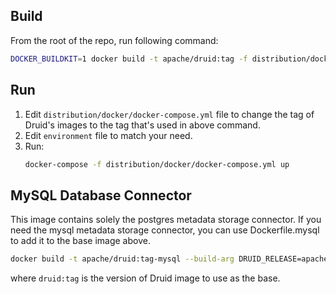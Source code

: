 <!--
  ~ Licensed to the Apache Software Foundation (ASF) under one
  ~ or more contributor license agreements.  See the NOTICE file
  ~ distributed with this work for additional information
  ~ regarding copyright ownership.  The ASF licenses this file
  ~ to you under the Apache License, Version 2.0 (the
  ~ "License"); you may not use this file except in compliance
  ~ with the License.  You may obtain a copy of the License at
  ~
  ~   http://www.apache.org/licenses/LICENSE-2.0
  ~
  ~ Unless required by applicable law or agreed to in writing,
  ~ software distributed under the License is distributed on an
  ~ "AS IS" BASIS, WITHOUT WARRANTIES OR CONDITIONS OF ANY
  ~ KIND, either express or implied.  See the License for the
  ~ specific language governing permissions and limitations
  ~ under the License.
  -->

## Build

From the root of the repo, run following command:

```bash
DOCKER_BUILDKIT=1 docker build -t apache/druid:tag -f distribution/docker/Dockerfile .
```

## Run

1. Edit `distribution/docker/docker-compose.yml` file to change the tag of Druid's images to the tag that's used in above command.
2. Edit `environment` file to match your need.
3. Run:
    ```bash
    docker-compose -f distribution/docker/docker-compose.yml up
    ```

## MySQL Database Connector

This image contains solely the postgres metadata storage connector. If you
need the mysql metadata storage connector, you can use Dockerfile.mysql to add
it to the base image above.

```bash
docker build -t apache/druid:tag-mysql --build-arg DRUID_RELEASE=apache/druid:tag -f distribution/docker/Dockerfile.mysql .
```

where `druid:tag` is the version of Druid image to use as the base.
